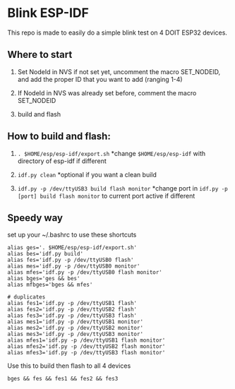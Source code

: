# Blink ESP-IDF

This repo is made to easily do a simple blink test on 4 DOIT ESP32 devices.

## Where to start
1. Set NodeId in NVS if not set yet, uncomment the macro SET_NODEID, and add the proper ID that you want to add (ranging 1-4)

2. If NodeId in NVS was already set before, comment the macro SET_NODEID

3. build and flash

## How to build and flash:
1. `. $HOME/esp/esp-idf/export.sh` *change `$HOME/esp/esp-idf` with directory of esp-idf if different

2. `idf.py clean` *optional if you want a clean build

3. `idf.py -p /dev/ttyUSB3 build flash monitor` *change port in `idf.py -p [port] build flash monitor` to current port active if different

## Speedy way
set up your ~/.bashrc to use these shortcuts

```
alias ges='. $HOME/esp/esp-idf/export.sh'
alias bes='idf.py build'
alias fes='idf.py -p /dev/ttyUSB0 flash'
alias mes='idf.py -p /dev/ttyUSB0 monitor'
alias mfes='idf.py -p /dev/ttyUSB0 flash monitor'
alias bges='ges && bes'
alias mfbges='bges && mfes'

# duplicates
alias fes1='idf.py -p /dev/ttyUSB1 flash'
alias fes2='idf.py -p /dev/ttyUSB2 flash'
alias fes3='idf.py -p /dev/ttyUSB3 flash'
alias mes1='idf.py -p /dev/ttyUSB1 monitor'
alias mes2='idf.py -p /dev/ttyUSB2 monitor'
alias mes3='idf.py -p /dev/ttyUSB3 monitor'
alias mfes1='idf.py -p /dev/ttyUSB1 flash monitor'
alias mfes2='idf.py -p /dev/ttyUSB2 flash monitor'
alias mfes3='idf.py -p /dev/ttyUSB3 flash monitor'
```

Use this to build then flash to all 4 devices

`bges && fes && fes1 && fes2 && fes3`